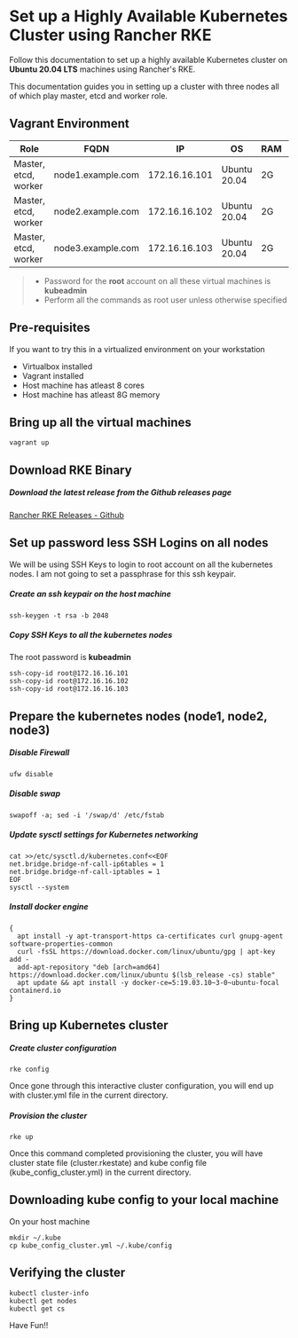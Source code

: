 # Set up a Highly Available Kubernetes Cluster using Rancher RKE
Follow this documentation to set up a highly available Kubernetes cluster on __Ubuntu 20.04 LTS__ machines using Rancher's RKE.

This documentation guides you in setting up a cluster with three nodes all of which play master, etcd and worker role.

## Vagrant Environment
|Role|FQDN|IP|OS|RAM|CPU|
|----|----|----|----|----|----|
|Master, etcd, worker|node1.example.com|172.16.16.101|Ubuntu 20.04|2G|2|
|Master, etcd, worker|node2.example.com|172.16.16.102|Ubuntu 20.04|2G|2|
|Master, etcd, worker|node3.example.com|172.16.16.103|Ubuntu 20.04|2G|2|

> * Password for the **root** account on all these virtual machines is **kubeadmin**
> * Perform all the commands as root user unless otherwise specified

## Pre-requisites
If you want to try this in a virtualized environment on your workstation
* Virtualbox installed
* Vagrant installed
* Host machine has atleast 8 cores
* Host machine has atleast 8G memory

## Bring up all the virtual machines
```
vagrant up
```

## Download RKE Binary
##### Download the latest release from the Github releases page
[Rancher RKE Releases - Github](https://github.com/rancher/rke/releases)

## Set up password less SSH Logins on all nodes
We will be using SSH Keys to login to root account on all the kubernetes nodes. I am not going to set a passphrase for this ssh keypair.
##### Create an ssh keypair on the host machine
```
ssh-keygen -t rsa -b 2048
```
##### Copy SSH Keys to all the kubernetes nodes
The root password is **kubeadmin**
```
ssh-copy-id root@172.16.16.101
ssh-copy-id root@172.16.16.102
ssh-copy-id root@172.16.16.103
```

## Prepare the kubernetes nodes (node1, node2, node3)
##### Disable Firewall
```
ufw disable
```
##### Disable swap
```
swapoff -a; sed -i '/swap/d' /etc/fstab
```
##### Update sysctl settings for Kubernetes networking
```
cat >>/etc/sysctl.d/kubernetes.conf<<EOF
net.bridge.bridge-nf-call-ip6tables = 1
net.bridge.bridge-nf-call-iptables = 1
EOF
sysctl --system
```
##### Install docker engine
```
{
  apt install -y apt-transport-https ca-certificates curl gnupg-agent software-properties-common
  curl -fsSL https://download.docker.com/linux/ubuntu/gpg | apt-key add -
  add-apt-repository "deb [arch=amd64] https://download.docker.com/linux/ubuntu $(lsb_release -cs) stable"
  apt update && apt install -y docker-ce=5:19.03.10~3-0~ubuntu-focal containerd.io
}
```

## Bring up Kubernetes cluster
##### Create cluster configuration
```
rke config
```
Once gone through this interactive cluster configuration, you will end up with cluster.yml file in the current directory.

##### Provision the cluster
```
rke up
```
Once this command completed provisioning the cluster, you will have cluster state file (cluster.rkestate) and kube config file (kube_config_cluster.yml) in the current directory.

## Downloading kube config to your local machine
On your host machine
```
mkdir ~/.kube
cp kube_config_cluster.yml ~/.kube/config
```

## Verifying the cluster
```
kubectl cluster-info
kubectl get nodes
kubectl get cs
```

Have Fun!!
